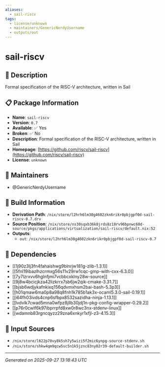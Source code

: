 ```yaml
---
aliases:
  - sail-riscv
tags:
  - license/unknown
  - maintainers/GenericNerdyUsername
  - outputs/out
---
```


# sail-riscv

## 📝 Description

Formal specification of the RISC-V architecture, written in Sail

## 📋 Package Information

- **Name**: `sail-riscv`
- **Version**: `0.7`
- **Available**: ✅ Yes
- **Broken**: ✅ No
- **Description**: Formal specification of the RISC-V architecture, written in Sail
- **Homepage**: [https://github.com/riscv/sail-riscv](https://github.com/riscv/sail-riscv)
- **License**: `unknown`
## 👥 Maintainers

- @GenericNerdyUsername


## 🔧 Build Information

- **Derivation Path**: `/nix/store/l2hrh6lm30g4602zkn6rikr0pbjgpf0d-sail-riscv-0.7.drv`
- **Source Position**: `/nix/store/ns30sqxb36k8jrds8z18rv96bpnwc60d-source/pkgs/applications/virtualization/sail-riscv/default.nix:52`
- **Outputs**:
  - `out`:  `/nix/store/l2hrh6lm30g4602zkn6rikr0pbjgpf0d-sail-riscv-0.7`

## 🔗 Dependencies

- [[1j90z3lj3fn4fahaishwg9blnrjw181g-zlib-1.3.1]]
- [[5fnl19ibazlhzcrmxg56s11v29rw1cqc-gmp-with-cxx-6.3.0]]
- [[7y7lzrxvv6hglnfjmi7vcbbcxklny28w-source]]
- [[9j8w4bcicjkza42lizkrrx7sb6jw2qik-cmake-3.31.7]]
- [[bjsb6wdjykafnkixq156qdvmxhsm2bai-bash-5.3p3]]
- [[h01qmaw6ma0p8a98q8fnh1k785b1ak3x-ocaml5.3.0-sail-0.19.1]]
- [[i64fh03ivds4cnp6sfbpx8532sazidha-ninja-1.13.1]]
- [[lvdvlk7cwad5mna0wfpz8jllb30jdj1n-pkg-config-wrapper-0.29.2]]
- [[p76r0cwlf6k97ibprrpfd8xw0r8wc3nx-stdenv-linux]]
- [[wdamnb83rgncqyzz29zna6xnkyr1xfjl-z3-4.15.3]]

## 📁 Input Sources

- `/nix/store/l622p70vy8k5sh7y5wizi5f2mic6ynpg-source-stdenv.sh`
- `/nix/store/shkw4qm9qcw5sc5n1k5jznc83ny02r39-default-builder.sh`

---
*Generated on 2025-09-27 13:18:43 UTC*

